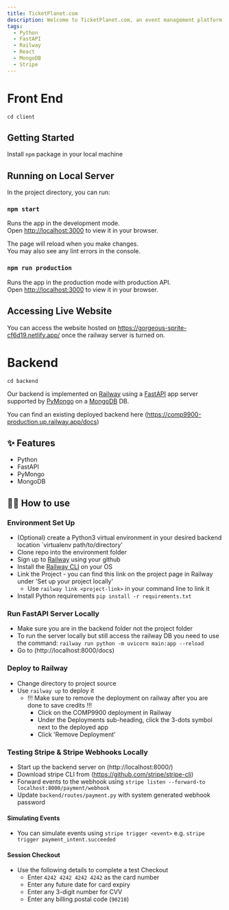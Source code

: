 ```yaml
---
title: TicketPlanet.com 
description: Welcome to TicketPlanet.com, an event management platform. Please find a full explanation of how to deploy the project below. 
tags:
  - Python
  - FastAPI 
  - Railway
  - React 
  - MongoDB
  - Stripe
---
```


# Front End

`cd client`
## Getting Started

Install `npm` package in your local machine

## Running on Local Server

In the project directory, you can run:

### `npm start`

Runs the app in the development mode.\
Open [http://localhost:3000](http://localhost:3000) to view it in your browser.

The page will reload when you make changes.\
You may also see any lint errors in the console.

### `npm run production`

Runs the app in the production mode with production API.\
Open [http://localhost:3000](http://localhost:3000) to view it in your browser.

## Accessing Live Website

You can access the website hosted on https://gorgeous-sprite-cf6d19.netlify.app/ once the railway server is turned on.



# Backend
`cd backend`

Our backend is implemented on [Railway](https://railway.app) using a [FastAPI](https://fastapi.tiangolo.com/) app server supported by [PyMongo](https://pymongo.readthedocs.io/en/stable/) on a [MongoDB](https://www.mongodb.com/) DB. 

You can find an existing deployed backend here (https://comp9900-production.up.railway.app/docs)

## ✨ Features

- Python
- FastAPI
- PyMongo
- MongoDB

## 💁‍♀️ How to use
### Environment Set Up
- (Optional) create a Python3 virtual environment in your desired backend location `virtualenv path/to/directory'
- Clone repo into the environment folder
- Sign up to [Railway](https://railway.app) using your github 
- Install the [Railway CLI](https://docs.railway.app/develop/cli) on your OS
- Link the Project - you can find this link on the project page in Railway under 'Set up your project locally'
    - Use `railway link <project-link>` in your command line to link it 
- Install Python requirements `pip install -r requirements.txt`

### Run FastAPI Server Locally 
- Make sure you are in the backend folder not the project folder
- To run the server locally but still access the railway DB you need to use the
  command: `railway run python -m uvicorn main:app --reload`
- Go to (http://localhost:8000/docs)

### Deploy to Railway
- Change directory to project source
- Use `railway up` to deploy it
    - !!! Make sure to remove the deployment on railway after you are done to save credits !!! 
        - Click on the COMP9900 deployment in Railway 
        - Under the Deployments sub-heading, click the 3-dots symbol next to the deployed app 
        - Click 'Remove Deployment' 

### Testing Stripe & Stripe Webhooks Locally
- Start up the backend server on (http://localhost:8000/)
- Download stripe CLI from (https://github.com/stripe/stripe-cli)
- Forward events to the webhook using `stripe listen --forward-to localhost:8000/payment/webhook`
- Update `backend/routes/payment.py` with system generated webhook password

#### Simulating Events
- You can simulate events using `stripe trigger <event>` e.g. `stripe trigger payment_intent.succeeded`
    
#### Session Checkout 
- Use the following details to complete a test Checkout 
  - Enter `4242 4242 4242 4242` as the card number
  - Enter any future date for card expiry
  - Enter any 3-digit number for CVV
  - Enter any billing postal code (`90210`)